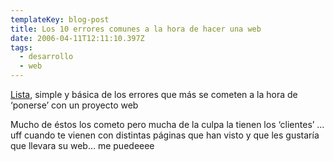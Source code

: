 ```yaml
---
templateKey: blog-post
title: Los 10 errores comunes a la hora de hacer una web
date: 2006-04-11T12:11:10.397Z
tags:
  - desarrollo
  - web
---
```

[Lista](http://www.abargon.com/index.cfm?Nid=134), simple y básica de los errores que más se cometen a la hora de ‘ponerse’ con un proyecto web

Mucho de éstos los cometo pero mucha de la culpa la tienen los ‘clientes’ … uff cuando te vienen con distintas páginas que han visto y que les gustaría que llevara su web… me puedeeee